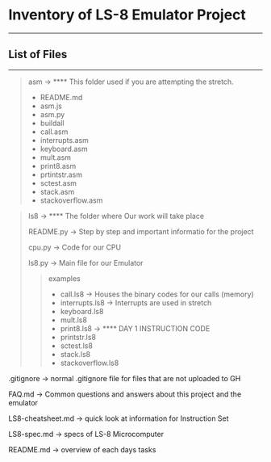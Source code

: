 # Inventory of LS-8 Emulator Project

-----

## List of Files

-----

> asm                        -> **** This folder used if you are attempting the stretch.
>  - README.md
>  - asm.js
>  - asm.py
>  - buildall
>  - call.asm
>  - interrupts.asm
>  - keyboard.asm
>  - mult.asm
>  - print8.asm
>  - prtintstr.asm
>  - sctest.asm
>  - stack.asm
>  - stackoverflow.asm

> ls8                        -> **** The folder where Our work will take place
> 
> README.py                  -> Step by step and important informatio for the project
>
> cpu.py                     -> Code for our CPU
>
> ls8.py                     -> Main file for our Emulator
>
> > examples
> >  - call.ls8              -> Houses the binary codes for our calls (memory)
> >  - interrupts.ls8        -> Interrupts are used in stretch
> >  - keyboard.ls8
> >  - mult.ls8
> >  - print8.ls8            -> **** DAY 1 INSTRUCTION CODE
> >  - printstr.ls8
> >  - sctest.ls8
> >  - stack.ls8
> >  - stackoverflow.ls8

.gitignore                  -> normal .gitignore file for files that are not uploaded to GH

FAQ.md                      -> Common questions and answers about this project and the emulator

LS8-cheatsheet.md           -> quick look at information for Instruction Set

LS8-spec.md                 -> specs of LS-8 Microcomputer

README.md                   -> overview of each days tasks